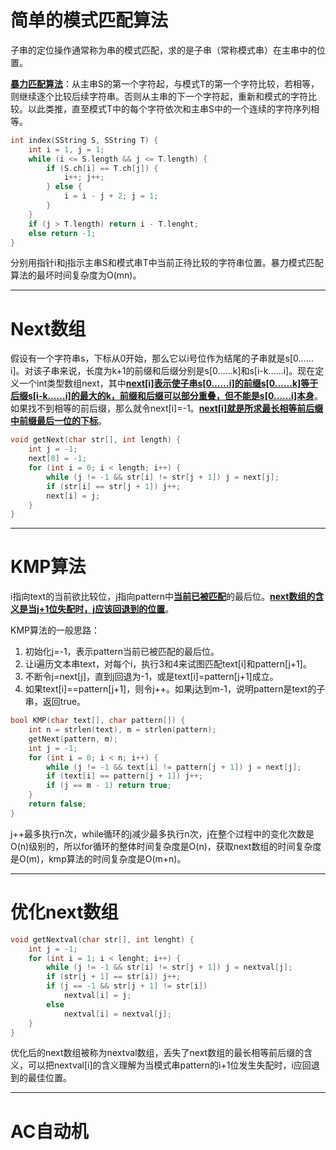 # 简单的模式匹配算法

子串的定位操作通常称为串的模式匹配，求的是子串（常称模式串）在主串中的位置。

<u>**暴力匹配算法**</u>：从主串S的第一个字符起，与模式T的第一个字符比较，若相等，则继续逐个比较后续字符串。否则从主串的下一个字符起，重新和模式的字符比较。以此类推，直至模式T中的每个字符依次和主串S中的一个连续的字符序列相等。

```c++
int index(SString S, SString T) {
    int i = 1, j = 1;
    while (i <= S.length && j <= T.length) {
        if (S.ch[i] == T.ch[j]) {
            i++; j++;
        } else {
            i = i - j + 2; j = 1;
        }
    }
    if (j > T.length) return i - T.lenght;
    else return -1;
}
```

分别用指针i和j指示主串S和模式串T中当前正待比较的字符串位置。暴力模式匹配算法的最坏时间复杂度为O(mn)。

------

# Next数组

假设有一个字符串s，下标从0开始，那么它以i号位作为结尾的子串就是s[0……i]。对该子串来说，长度为k+1的前缀和后缀分别是s[0……k]和s[i-k……i]。现在定义一个int类型数组next，其中<u>**next[i]表示使子串s[0……i]的前缀s[0……k]等于后缀s[i-k……i]的最大的k，前缀和后缀可以部分重叠，但不能是s[0……i]本身**</u>。如果找不到相等的前后缀，那么就令next[i]=-1。<u>**next[i]就是所求最长相等前后缀中前缀最后一位的下标**</u>。

```c++
void getNext(char str[], int length) {
    int j = -1;
    next[0] = -1;
    for (int i = 0; i < length; i++) {
        while (j != -1 && str[i] != str[j + 1]) j = next[j];
        if (str[i] == str[j + 1]) j++;
        next[i] = j;
    }
}
```

------

# KMP算法

i指向text的当前欲比较位，j指向pattern中<u>**当前已被匹配**</u>的最后位。<u>**next数组的含义是当j+1位失配时，j应该回退到的位置**</u>。

KMP算法的一般思路：

1. 初始化j=-1，表示pattern当前已被匹配的最后位。
2. 让i遍历文本串text，对每个i，执行3和4来试图匹配text[i]和pattern[j+1]。
3. 不断令j=next[j]，直到j回退为-1，或是text[i]=pattern[j+1]成立。
4. 如果text[i]==pattern[j+1]，则令j++。如果j达到m-1，说明pattern是text的子串，返回true。

```c++
bool KMP(char text[], char pattern[]) {
    int n = strlen(text), m = strlen(pattern);
    getNext(pattern, m);
    int j = -1;
    for (int i = 0; i < n; i++) {
        while (j != -1 && text[i] != pattern[j + 1]) j = next[j];
        if (text[i] == pattern[j + 1]) j++;
        if (j == m - 1) return true;
    }
    return false;
}
```

j++最多执行n次，while循环的j减少最多执行n次，j在整个过程中的变化次数是O(n)级别的，所以for循环的整体时间复杂度是O(n)，获取next数组的时间复杂度是O(m)，kmp算法的时间复杂度是O(m+n)。

------

# 优化next数组

```c++
void getNextval(char str[], int lenght) {
    int j = -1;
    for (int i = 1; i < lenght; i++) {
        while (j != -1 && str[i] != str[j + 1]) j = nextval[j];
        if (str[j + 1] == str[i]) j++;
        if (j == -1 && str[j + 1] != str[i])
            nextval[i] = j;
        else
            nextval[i] = nextval[j];
    }
}
```

优化后的next数组被称为nextval数组，丢失了next数组的最长相等前后缀的含义，可以把nextval[i]的含义理解为当模式串pattern的i+1位发生失配时，i应回退到的最佳位置。

------

# AC自动机

